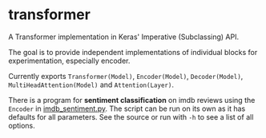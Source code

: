 # transformer

A Transformer implementation in Keras' Imperative (Subclassing) API.

The goal is to provide independent implementations of individual blocks for experimentation, especially encoder.

Currently exports `Transformer(Model)`, `Encoder(Model)`, `Decoder(Model)`, `MultiHeadAttention(Model)` and `Attention(Layer)`.

There is a program for __sentiment classification__ on imdb reviews using the `Encoder` in [imdb_sentiment.py](/imdb_sentiment.py). The script can be run on its own as it has defaults for all parameters. See the source or run with `-h` to see a list of all options.
